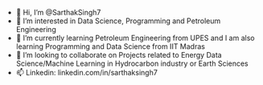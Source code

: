 - 👋 Hi, I’m @SarthakSingh7
- 👀 I’m interested in Data Science, Programming and Petroleum Engineering 
- 🌱 I’m currently learning Petroleum Engineering from UPES and I am also learning Programming and Data Science from IIT Madras
- 💞️ I’m looking to collaborate on Projects related to Energy Data Science/Machine Learning in Hydrocarbon industry or Earth Sciences 
- 📫 Linkedin: linkedin.com/in/sarthaksingh7

<!---
SarthakSingh7/SarthakSingh7 is a ✨ special ✨ repository because its `README.md` (this file) appears on your GitHub profile.
You can click the Preview link to take a look at your changes.
--->
